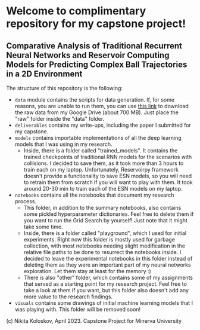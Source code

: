 # Welcome to complimentary repository for my capstone project!
## Comparative Analysis of Traditional Recurrent Neural Networks and Reservoir Computing Models for Predicting Complex Ball Trajectories in a 2D Environment

The structure of this repository is the following:
- `data` module contains the scripts for data generation. If, for some reasons, you are unable to run them, you can use [this link](https://drive.google.com/file/d/1BIIKT_QceaaomOpdobUt3P6DhqS7CX71/view?usp=share_link) to download the raw data from my Google Drive (about 700 MB). Just place the "raw" folder inside the "data" folder.
- `deliverables` contains my write-ups, including the paper I submitted for my capstone.
- `models` contains importable implementations of all the deep learning models that I was using in my research.
    - Inside, there is a folder called "trained_models". It contains the trained checkpoints of traditional RNN models for the scenarios with collisions. I decided to save them, as it took more than 3 hours to train each on my laptop. Unfortunately, Reservoirpy framework doesn't provide a functionality to save ESN models, so you will need to retrain them from scratch if you will want to play with them. It took around 20-30 min to train each of the ESN models on my laptop.
- `notebooks` contains all the notebooks that document my research process. 
    - This folder, in addition to the summary notebooks, also contains some pickled hyperparameter dictionaries. Feel free to delete them if you want to run the Grid Search by yourself! Just note that it might take some time.
    - Inside, there is a folder called "playground", which I used for initial experiments. Right now this folder is mostly used for garbage collection, with most notebooks needing slight modification in the relative file paths to be done to resurrect the notebooks inside. I decided to leave the experimental notebooks in this folder instead of deleting them as they were an important part of my neural networks exploration. Let them stay at least for the memory :) 
    - There is also "other" folder, which contains some of my assignments that served as a starting point for my research project. Feel free to take a look at them if you want, but this folder also doesn't add any more value to the research findings.
- `visuals` contains some drawings of initial machine learning models that I was playing with. This folder will be removed soon!

(c) Nikita Koloskov, April 2023.
Capstone Project for Minerva University
